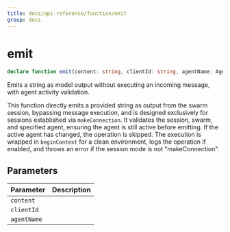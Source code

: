 ```yaml
---
title: docs/api-reference/function/emit
group: docs
---
```


# emit

```ts
declare function emit(content: string, clientId: string, agentName: AgentName): Promise<void>;
```

Emits a string as model output without executing an incoming message, with agent activity validation.

This function directly emits a provided string as output from the swarm session, bypassing message execution, and is designed exclusively
for sessions established via `makeConnection`. It validates the session, swarm, and specified agent, ensuring the agent is still active
before emitting. If the active agent has changed, the operation is skipped. The execution is wrapped in `beginContext` for a clean environment,
logs the operation if enabled, and throws an error if the session mode is not "makeConnection".

## Parameters

| Parameter | Description |
|-----------|-------------|
| `content` | |
| `clientId` | |
| `agentName` | |
